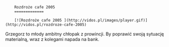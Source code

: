 
        Rozdroże cafe 2005 
        =============
        
        [![Rozdroże cafe 2005 ](http://vidos.pl/images/player.gif)](http://vidos.pl/rozdroze-cafe-2005)
        
        
 Grzegorz to młody ambitny chłopak z prowincji. By poprawić swoją sytuację materialną, wraz z kolegami napada na bank.
    